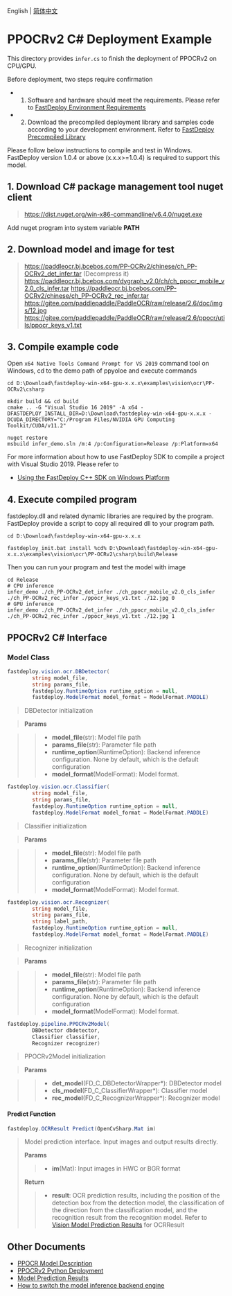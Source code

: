 English | [简体中文](README_CN.md)
# PPOCRv2 C# Deployment Example

This directory provides `infer.cs` to finish the deployment of PPOCRv2 on CPU/GPU.

Before deployment, two steps require confirmation

- 1. Software and hardware should meet the requirements. Please refer to [FastDeploy Environment Requirements](../../../../../docs/en/build_and_install/download_prebuilt_libraries.md)  
- 2.  Download the precompiled deployment library and samples code according to your development environment. Refer to [FastDeploy Precompiled Library](../../../../../docs/en/build_and_install/download_prebuilt_libraries.md)

Please follow below instructions to compile and test in Windows. FastDeploy version 1.0.4 or above (x.x.x>=1.0.4) is required to support this model.

## 1. Download C# package management tool nuget client
> https://dist.nuget.org/win-x86-commandline/v6.4.0/nuget.exe

Add nuget program into system variable **PATH**

## 2. Download model and image for test
> https://paddleocr.bj.bcebos.com/PP-OCRv2/chinese/ch_PP-OCRv2_det_infer.tar (Decompress it)
> https://paddleocr.bj.bcebos.com/dygraph_v2.0/ch/ch_ppocr_mobile_v2.0_cls_infer.tar
> https://paddleocr.bj.bcebos.com/PP-OCRv2/chinese/ch_PP-OCRv2_rec_infer.tar
> https://gitee.com/paddlepaddle/PaddleOCR/raw/release/2.6/doc/imgs/12.jpg
> https://gitee.com/paddlepaddle/PaddleOCR/raw/release/2.6/ppocr/utils/ppocr_keys_v1.txt

## 3. Compile example code

Open `x64 Native Tools Command Prompt for VS 2019` command tool on Windows, cd to the demo path of ppyoloe and execute commands

```shell
cd D:\Download\fastdeploy-win-x64-gpu-x.x.x\examples\vision\ocr\PP-OCRv2\csharp

mkdir build && cd build
cmake .. -G "Visual Studio 16 2019" -A x64 -DFASTDEPLOY_INSTALL_DIR=D:\Download\fastdeploy-win-x64-gpu-x.x.x -DCUDA_DIRECTORY="C:/Program Files/NVIDIA GPU Computing Toolkit/CUDA/v11.2"

nuget restore
msbuild infer_demo.sln /m:4 /p:Configuration=Release /p:Platform=x64
```

For more information about how to use FastDeploy SDK to compile a project with Visual Studio 2019. Please refer to
- [Using the FastDeploy C++ SDK on Windows Platform](../../../../../docs/en/faq/use_sdk_on_windows.md)

## 4. Execute compiled program

fastdeploy.dll and related dynamic libraries are required by the program. FastDeploy provide a script to copy all required dll to your program path.

```shell
cd D:\Download\fastdeploy-win-x64-gpu-x.x.x

fastdeploy_init.bat install %cd% D:\Download\fastdeploy-win-x64-gpu-x.x.x\examples\vision\ocr\PP-OCRv2\csharp\build\Release
```

Then you can run your program and test the model with image
```shell
cd Release
# CPU inference
infer_demo ./ch_PP-OCRv2_det_infer ./ch_ppocr_mobile_v2.0_cls_infer ./ch_PP-OCRv2_rec_infer ./ppocr_keys_v1.txt ./12.jpg 0
# GPU inference
infer_demo ./ch_PP-OCRv2_det_infer ./ch_ppocr_mobile_v2.0_cls_infer ./ch_PP-OCRv2_rec_infer ./ppocr_keys_v1.txt ./12.jpg 1
```

## PPOCRv2 C# Interface

### Model Class

```c#
fastdeploy.vision.ocr.DBDetector(
        string model_file,
        string params_file,
        fastdeploy.RuntimeOption runtime_option = null,
        fastdeploy.ModelFormat model_format = ModelFormat.PADDLE)
```

> DBDetector initialization

> **Params**

>> * **model_file**(str):  Model file path
>> * **params_file**(str): Parameter file path
>> * **runtime_option**(RuntimeOption): Backend inference configuration. None by default, which is the default configuration
>> * **model_format**(ModelFormat): Model format.

```c#
fastdeploy.vision.ocr.Classifier(
        string model_file,
        string params_file,
        fastdeploy.RuntimeOption runtime_option = null,
        fastdeploy.ModelFormat model_format = ModelFormat.PADDLE)
```

> Classifier initialization

> **Params**

>> * **model_file**(str):  Model file path
>> * **params_file**(str): Parameter file path
>> * **runtime_option**(RuntimeOption): Backend inference configuration. None by default, which is the default configuration
>> * **model_format**(ModelFormat): Model format.

```c#
fastdeploy.vision.ocr.Recognizer(
        string model_file,
        string params_file,
        string label_path,
        fastdeploy.RuntimeOption runtime_option = null,
        fastdeploy.ModelFormat model_format = ModelFormat.PADDLE)
```

> Recognizer initialization

> **Params**

>> * **model_file**(str):  Model file path
>> * **params_file**(str): Parameter file path
>> * **runtime_option**(RuntimeOption): Backend inference configuration. None by default, which is the default configuration
>> * **model_format**(ModelFormat): Model format.

```c#
fastdeploy.pipeline.PPOCRv2Model(
        DBDetector dbdetector,
        Classifier classifier,
        Recognizer recognizer)
```

> PPOCRv2Model initialization

> **Params**

>> * **det_model**(FD_C_DBDetectorWrapper*): DBDetector model
>> * **cls_model**(FD_C_ClassifierWrapper*): Classifier model
>> * **rec_model**(FD_C_RecognizerWrapper*): Recognizer model

#### Predict Function

```c#
fastdeploy.OCRResult Predict(OpenCvSharp.Mat im)
```

> Model prediction interface. Input images and output results directly.
>
> **Params**
>
>> * **im**(Mat): Input images in HWC or BGR format
>>
> **Return**
>
>> * **result**: OCR prediction results, including the position of the detection box from the detection model, the classification of the direction from the classification model, and the recognition result from the recognition model. Refer to [Vision Model Prediction Results](../../../../../docs/api/vision_results/) for OCRResult

## Other Documents

- [PPOCR Model Description](../../)
- [PPOCRv2 Python Deployment](../python)
- [Model Prediction Results](../../../../../docs/api/vision_results/)
- [How to switch the model inference backend engine](../../../../../docs/en/faq/how_to_change_backend.md)
